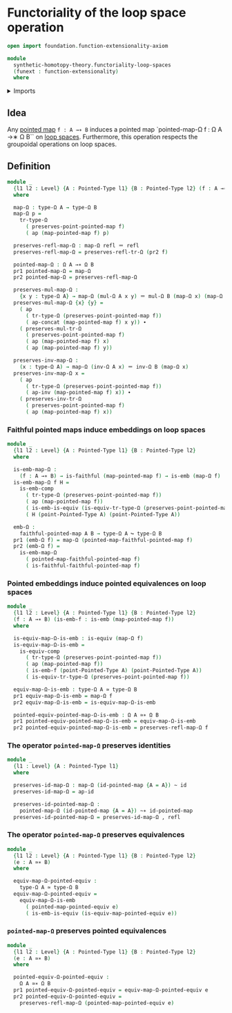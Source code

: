 # Functoriality of the loop space operation

```agda
open import foundation.function-extensionality-axiom

module
  synthetic-homotopy-theory.functoriality-loop-spaces
  (funext : function-extensionality)
  where
```

<details><summary>Imports</summary>

```agda
open import foundation.action-on-identifications-functions
open import foundation.dependent-pair-types
open import foundation.embeddings funext
open import foundation.equivalences funext
open import foundation.faithful-maps funext
open import foundation.function-types funext
open import foundation.homotopies funext
open import foundation.identity-types funext
open import foundation.universe-levels

open import structured-types.faithful-pointed-maps funext
open import structured-types.pointed-equivalences funext
open import structured-types.pointed-homotopies funext
open import structured-types.pointed-maps funext
open import structured-types.pointed-types

open import synthetic-homotopy-theory.loop-spaces funext
```

</details>

## Idea

Any [pointed map](structured-types.pointed-maps.md) `f : A →∗ B` induces a
pointed map `pointed-map-Ω f : Ω A →∗ Ω B`` on
[loop spaces](synthetic-homotopy-theory.loop-spaces.md). Furthermore, this
operation respects the groupoidal operations on loop spaces.

## Definition

```agda
module _
  {l1 l2 : Level} {A : Pointed-Type l1} {B : Pointed-Type l2} (f : A →∗ B)
  where

  map-Ω : type-Ω A → type-Ω B
  map-Ω p =
    tr-type-Ω
      ( preserves-point-pointed-map f)
      ( ap (map-pointed-map f) p)

  preserves-refl-map-Ω : map-Ω refl ＝ refl
  preserves-refl-map-Ω = preserves-refl-tr-Ω (pr2 f)

  pointed-map-Ω : Ω A →∗ Ω B
  pr1 pointed-map-Ω = map-Ω
  pr2 pointed-map-Ω = preserves-refl-map-Ω

  preserves-mul-map-Ω :
    {x y : type-Ω A} → map-Ω (mul-Ω A x y) ＝ mul-Ω B (map-Ω x) (map-Ω y)
  preserves-mul-map-Ω {x} {y} =
    ( ap
      ( tr-type-Ω (preserves-point-pointed-map f))
      ( ap-concat (map-pointed-map f) x y)) ∙
    ( preserves-mul-tr-Ω
      ( preserves-point-pointed-map f)
      ( ap (map-pointed-map f) x)
      ( ap (map-pointed-map f) y))

  preserves-inv-map-Ω :
    (x : type-Ω A) → map-Ω (inv-Ω A x) ＝ inv-Ω B (map-Ω x)
  preserves-inv-map-Ω x =
    ( ap
      ( tr-type-Ω (preserves-point-pointed-map f))
      ( ap-inv (map-pointed-map f) x)) ∙
    ( preserves-inv-tr-Ω
      ( preserves-point-pointed-map f)
      ( ap (map-pointed-map f) x))
```

### Faithful pointed maps induce embeddings on loop spaces

```agda
module _
  {l1 l2 : Level} {A : Pointed-Type l1} {B : Pointed-Type l2}
  where

  is-emb-map-Ω :
    (f : A →∗ B) → is-faithful (map-pointed-map f) → is-emb (map-Ω f)
  is-emb-map-Ω f H =
    is-emb-comp
      ( tr-type-Ω (preserves-point-pointed-map f))
      ( ap (map-pointed-map f))
      ( is-emb-is-equiv (is-equiv-tr-type-Ω (preserves-point-pointed-map f)))
      ( H (point-Pointed-Type A) (point-Pointed-Type A))

  emb-Ω :
    faithful-pointed-map A B → type-Ω A ↪ type-Ω B
  pr1 (emb-Ω f) = map-Ω (pointed-map-faithful-pointed-map f)
  pr2 (emb-Ω f) =
    is-emb-map-Ω
      ( pointed-map-faithful-pointed-map f)
      ( is-faithful-faithful-pointed-map f)
```

### Pointed embeddings induce pointed equivalences on loop spaces

```agda
module _
  {l1 l2 : Level} {A : Pointed-Type l1} {B : Pointed-Type l2}
  (f : A →∗ B) (is-emb-f : is-emb (map-pointed-map f))
  where

  is-equiv-map-Ω-is-emb : is-equiv (map-Ω f)
  is-equiv-map-Ω-is-emb =
    is-equiv-comp
      ( tr-type-Ω (preserves-point-pointed-map f))
      ( ap (map-pointed-map f))
      ( is-emb-f (point-Pointed-Type A) (point-Pointed-Type A))
      ( is-equiv-tr-type-Ω (preserves-point-pointed-map f))

  equiv-map-Ω-is-emb : type-Ω A ≃ type-Ω B
  pr1 equiv-map-Ω-is-emb = map-Ω f
  pr2 equiv-map-Ω-is-emb = is-equiv-map-Ω-is-emb

  pointed-equiv-pointed-map-Ω-is-emb : Ω A ≃∗ Ω B
  pr1 pointed-equiv-pointed-map-Ω-is-emb = equiv-map-Ω-is-emb
  pr2 pointed-equiv-pointed-map-Ω-is-emb = preserves-refl-map-Ω f
```

### The operator `pointed-map-Ω` preserves identities

```agda
module _
  {l1 : Level} {A : Pointed-Type l1}
  where

  preserves-id-map-Ω : map-Ω (id-pointed-map {A = A}) ~ id
  preserves-id-map-Ω = ap-id

  preserves-id-pointed-map-Ω :
    pointed-map-Ω (id-pointed-map {A = A}) ~∗ id-pointed-map
  preserves-id-pointed-map-Ω = preserves-id-map-Ω , refl
```

### The operator `pointed-map-Ω` preserves equivalences

```agda
module _
  {l1 l2 : Level} {A : Pointed-Type l1} {B : Pointed-Type l2}
  (e : A ≃∗ B)
  where

  equiv-map-Ω-pointed-equiv :
    type-Ω A ≃ type-Ω B
  equiv-map-Ω-pointed-equiv =
    equiv-map-Ω-is-emb
      ( pointed-map-pointed-equiv e)
      ( is-emb-is-equiv (is-equiv-map-pointed-equiv e))
```

### `pointed-map-Ω` preserves pointed equivalences

```agda
module _
  {l1 l2 : Level} {A : Pointed-Type l1} {B : Pointed-Type l2}
  (e : A ≃∗ B)
  where

  pointed-equiv-Ω-pointed-equiv :
    Ω A ≃∗ Ω B
  pr1 pointed-equiv-Ω-pointed-equiv = equiv-map-Ω-pointed-equiv e
  pr2 pointed-equiv-Ω-pointed-equiv =
    preserves-refl-map-Ω (pointed-map-pointed-equiv e)
```
